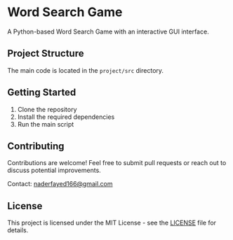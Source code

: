 # Word Search Game

A Python-based Word Search Game with an interactive GUI interface.

## Project Structure

The main code is located in the `project/src` directory.

## Getting Started

1. Clone the repository
2. Install the required dependencies
3. Run the main script

## Contributing

Contributions are welcome! Feel free to submit pull requests or reach out to discuss potential improvements.

Contact: naderfayed166@gmail.com

## License

This project is licensed under the MIT License - see the [LICENSE](LICENSE) file for details.
